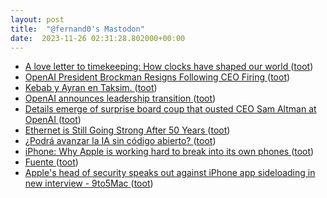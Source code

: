 ```yaml
---
layout: post
title:  "@fernand0's Mastodon"
date:  2023-11-26 02:31:28.802000+00:00
---
```

*  [A love letter to timekeeping: How clocks have shaped our world ](https://www.bbc.com/future/article/20231117-how-clocks-and-watches-have-shaped-civilisatio) ([toot](https://mastodon.social/@fernand0/111474500488425429))
*  [OpenAI President Brockman Resigns Following CEO Firing ](https://www.theinformation.com/articles/openai-president-brockman-resigns-following-ceo-firin) ([toot](https://mastodon.social/@fernand0/111472504673434371))
*  [Kebab y Ayran en Taksim. ](https://avecesunafoto.wordpress.com/2023/11/25/kebab-y-ayran-en-taksim) ([toot](https://mastodon.social/@fernand0/111472502157671039))
*  [OpenAI announces leadership transition ](https://openai.com/blog/openai-announces-leadership-transitio) ([toot](https://mastodon.social/@fernand0/111472307571922142))
*  [Details emerge of surprise board coup that ousted CEO Sam Altman at OpenAI ](https://arstechnica.com/information-technology/2023/11/report-sutskever-led-board-coup-at-openai-that-ousted-altman-over-ai-safety-concerns) ([toot](https://mastodon.social/@fernand0/111472175844390347))
*  [Ethernet is Still Going Strong After 50 Years ](https://spectrum.ieee.org/ethernet-ieee-mileston) ([toot](https://mastodon.social/@fernand0/111471962188175833))
*  [¿Podrá avanzar la IA sin código abierto? ](https://www.newtral.es/codigo-abierto-ia-open-source-inteligencia-artificial/20231119) ([toot](https://mastodon.social/@fernand0/111471193551351942))
*  [iPhone: Why Apple is working hard to break into its own phones ](https://www.independent.co.uk/tech/why-apple-is-working-hard-to-break-into-its-own-iphones-b2449242.htm) ([toot](https://mastodon.social/@fernand0/111470995156904584))
*  [Fuente ](https://www.flickr.com/photos/fernand0/53339575863) ([toot](https://mastodon.social/@fernand0/111470883500437967))
*  [Apple's head of security speaks out against iPhone app sideloading in new interview - 9to5Mac ](https://9to5mac.com/2023/11/18/apple-head-of-security-iphone-app-sideloading) ([toot](https://mastodon.social/@fernand0/111470616373297592))
